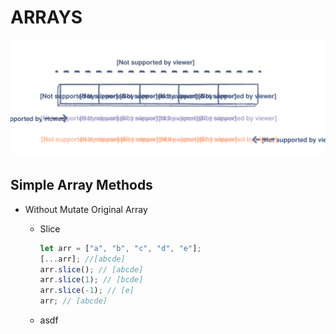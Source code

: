 # ARRAYS

![array1](img/array1.svg)

## Simple Array Methods

- Without Mutate Original Array

  - Slice

    ```javascript
    let arr = ["a", "b", "c", "d", "e"];
    [...arr]; //[abcde]
    arr.slice(); // [abcde]
    arr.slice(1); // [bcde]
    arr.slice(-1); // [e]
    arr; // [abcde]
    ```

  - asdf
